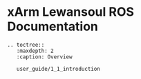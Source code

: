 # xArm Lewansoul ROS Documentation


```eval_rst   
.. toctree::
   :maxdepth: 2
   :caption: Overview
   
   user_guide/1_1_introduction
```
